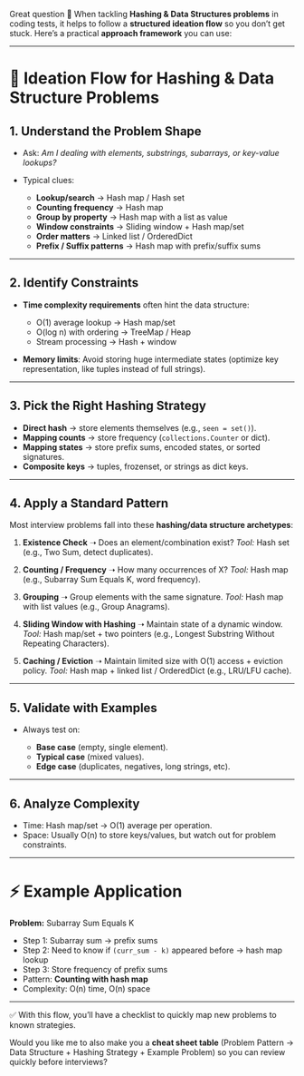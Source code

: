 Great question 🙌
When tackling **Hashing & Data Structures problems** in coding tests, it helps to follow a **structured ideation flow** so you don’t get stuck. Here’s a practical **approach framework** you can use:

---

# 🔑 Ideation Flow for Hashing & Data Structure Problems

## 1. **Understand the Problem Shape**

* Ask: *Am I dealing with elements, substrings, subarrays, or key-value lookups?*
* Typical clues:

  * **Lookup/search** → Hash map / Hash set
  * **Counting frequency** → Hash map
  * **Group by property** → Hash map with a list as value
  * **Window constraints** → Sliding window + Hash map/set
  * **Order matters** → Linked list / OrderedDict
  * **Prefix / Suffix patterns** → Hash map with prefix/suffix sums

---

## 2. **Identify Constraints**

* **Time complexity requirements** often hint the data structure:

  * O(1) average lookup → Hash map/set
  * O(log n) with ordering → TreeMap / Heap
  * Stream processing → Hash + window
* **Memory limits**: Avoid storing huge intermediate states (optimize key representation, like tuples instead of full strings).

---

## 3. **Pick the Right Hashing Strategy**

* **Direct hash** → store elements themselves (e.g., `seen = set()`).
* **Mapping counts** → store frequency (`collections.Counter` or dict).
* **Mapping states** → store prefix sums, encoded states, or sorted signatures.
* **Composite keys** → tuples, frozenset, or strings as dict keys.

---

## 4. **Apply a Standard Pattern**

Most interview problems fall into these **hashing/data structure archetypes**:

1. **Existence Check**
   ➝ Does an element/combination exist?
   *Tool:* Hash set (e.g., Two Sum, detect duplicates).

2. **Counting / Frequency**
   ➝ How many occurrences of X?
   *Tool:* Hash map (e.g., Subarray Sum Equals K, word frequency).

3. **Grouping**
   ➝ Group elements with the same signature.
   *Tool:* Hash map with list values (e.g., Group Anagrams).

4. **Sliding Window with Hashing**
   ➝ Maintain state of a dynamic window.
   *Tool:* Hash map/set + two pointers (e.g., Longest Substring Without Repeating Characters).

5. **Caching / Eviction**
   ➝ Maintain limited size with O(1) access + eviction policy.
   *Tool:* Hash map + linked list / OrderedDict (e.g., LRU/LFU cache).

---

## 5. **Validate with Examples**

* Always test on:

  * **Base case** (empty, single element).
  * **Typical case** (mixed values).
  * **Edge case** (duplicates, negatives, long strings, etc).

---

## 6. **Analyze Complexity**

* Time: Hash map/set → O(1) average per operation.
* Space: Usually O(n) to store keys/values, but watch out for problem constraints.

---

# ⚡ Example Application

**Problem:** Subarray Sum Equals K

* Step 1: Subarray sum → prefix sums
* Step 2: Need to know if `(curr_sum - k)` appeared before → hash map lookup
* Step 3: Store frequency of prefix sums
* Pattern: **Counting with hash map**
* Complexity: O(n) time, O(n) space

---

✅ With this flow, you’ll have a checklist to quickly map new problems to known strategies.

Would you like me to also make you a **cheat sheet table** (Problem Pattern → Data Structure + Hashing Strategy + Example Problem) so you can review quickly before interviews?

